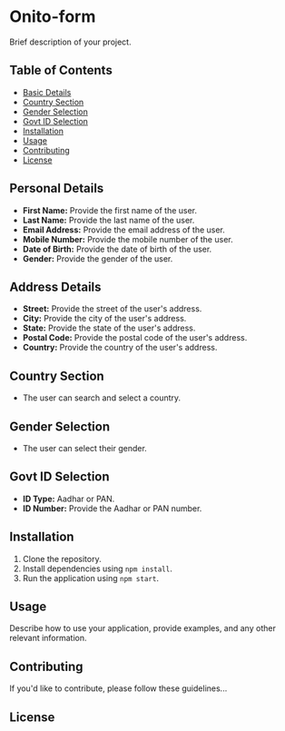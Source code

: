 # Onito-form

Brief description of your project.

## Table of Contents

- [Basic Details](#Basic-details)
- [Country Section](#country-section)
- [Gender Selection](#gender-selection)
- [Govt ID Selection](#govt-id-selection)
- [Installation](#installation)
- [Usage](#usage)
- [Contributing](#contributing)
- [License](#license)

## Personal Details

- **First Name:** Provide the first name of the user.
- **Last Name:** Provide the last name of the user.
- **Email Address:** Provide the email address of the user.
- **Mobile Number:** Provide the mobile number of the user.
- **Date of Birth:** Provide the date of birth of the user.
- **Gender:** Provide the gender of the user.

## Address Details

- **Street:** Provide the street of the user's address.
- **City:** Provide the city of the user's address.
- **State:** Provide the state of the user's address.
- **Postal Code:** Provide the postal code of the user's address.
- **Country:** Provide the country of the user's address.

## Country Section

- The user can search and select a country.

## Gender Selection

- The user can select their gender.

## Govt ID Selection

- **ID Type:** Aadhar or PAN.
- **ID Number:** Provide the Aadhar or PAN number.

## Installation

1. Clone the repository.
2. Install dependencies using `npm install`.
3. Run the application using `npm start`.

## Usage

Describe how to use your application, provide examples, and any other relevant information.

## Contributing

If you'd like to contribute, please follow these guidelines...

## License
